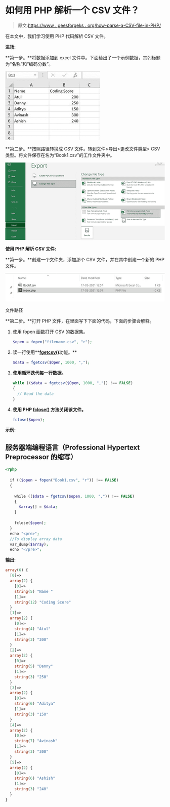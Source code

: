 # 如何用 PHP 解析一个 CSV 文件？

> 原文:[https://www . geesforgeks . org/how-parse-a-CSV-file-in-PHP/](https://www.geeksforgeeks.org/how-to-parse-a-csv-file-in-php/)

在本文中，我们学习使用 PHP 代码解析 CSV 文件。

**进场:**

**第一步。**将数据添加到 excel 文件中。下面给出了一个示例数据，其列标题为“名称”和“编码分数”。

![](img/585440bf5d3e07b4540fa0ce66654be0.png)

**第二步。**按照路径转换成 CSV 文件。转到文件>导出>更改文件类型> CSV 类型。将文件保存在名为“Book1.csv”的工作文件夹中。

![](img/d9802a0abdda81f3d01edad21d7acc9e.png)

**使用 PHP 解析 CSV 文件:**

**第一步。**创建一个文件夹，添加那个 CSV 文件，并在其中创建一个新的 PHP 文件。

![](img/0ac290b087ab905820a10bd12d5ba9c4.png)

文件路径

**第二步。**打开 PHP 文件，在里面写下下面的代码，下面的步骤会解释。

1.  使用 fopen 函数打开 CSV 的数据集。

    ```php
    $open = fopen("filename.csv", "r");
    ```

2.  读一行使用**[**fgetcsv()**](https://www.geeksforgeeks.org/how-to-display-data-from-csv-file-using-php/)功能。**

    ```php
    $data = fgetcsv($Open, 1000, ",");
    ```

3.  **使用循环迭代每一行数据。**

    ```php
    while (($data = fgetcsv($Open, 1000, ",")) !== FALSE) 
    {
      // Read the data    
    }
    ```

4.  **使用 PHP [**fclose()**](https://www.geeksforgeeks.org/php-fclose-function/) 方法关闭该文件。**

    ```php
    fclose($open);
    ```

****示例:****

## **服务器端编程语言（Professional Hypertext Preprocessor 的缩写）**

```php
<?php

  if (($open = fopen("Book1.csv", "r")) !== FALSE) 
  {

    while (($data = fgetcsv($open, 1000, ",")) !== FALSE) 
    {        
      $array[] = $data; 
    }

    fclose($open);
  }
  echo "<pre>";
  //To display array data
  var_dump($array);
  echo "</pre>";
```

****输出:****

```php
array(6) {
  [0]=>
  array(2) {
    [0]=>
    string(5) "Name "
    [1]=>
    string(12) "Coding Score"
  }
  [1]=>
  array(2) {
    [0]=>
    string(4) "Atul"
    [1]=>
    string(3) "200"
  }
  [2]=>
  array(2) {
    [0]=>
    string(5) "Danny"
    [1]=>
    string(3) "250"
  }
  [3]=>
  array(2) {
    [0]=>
    string(6) "Aditya"
    [1]=>
    string(3) "150"
  }
  [4]=>
  array(2) {
    [0]=>
    string(7) "Avinash"
    [1]=>
    string(3) "300"
  }
  [5]=>
  array(2) {
    [0]=>
    string(6) "Ashish"
    [1]=>
    string(3) "240"
  }
}
```